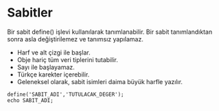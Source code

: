 # Sabitler

Bir sabit define() işlevi kullanılarak tanımlanabilir.
Bir sabit tanımlandıktan sonra asla değiştirilemez ve tanımsız yapılamaz.

- Harf ve alt çizgi ile başlar.
- Obje hariç tüm veri tiplerini tutabilir.
- Sayı ile başlayamaz.
- Türkçe karekter içerebilir. 
- Geleneksel olarak, sabit isimleri daima büyük harfle yazılır. 


```
define('SABIT_ADI','TUTULACAK_DEGER');
echo SABIT_ADI;
```